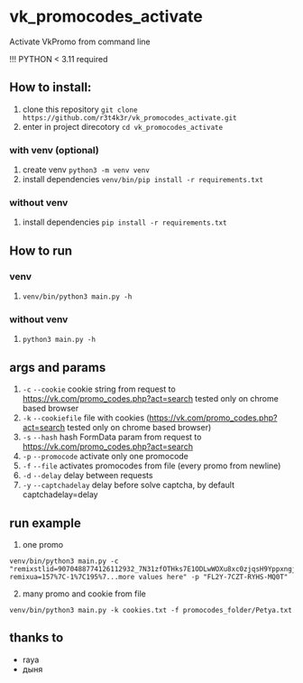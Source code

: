 # vk_promocodes_activate
Activate VkPromo from command line

!!! PYTHON < 3.11 required

## How to install:
1. clone this repository `git clone https://github.com/r3t4k3r/vk_promocodes_activate.git`
2. enter in project direcotory `cd vk_promocodes_activate`

### with venv (optional)
1. create venv `python3 -m venv venv`
2. install dependencies `venv/bin/pip install -r requirements.txt`

### without venv
1. install dependencies `pip install -r requirements.txt`

## How to run

### venv
1. `venv/bin/python3 main.py -h`

### without venv
1. `python3 main.py -h`

## args and params
1. `-c` `--cookie` cookie string from request to https://vk.com/promo_codes.php?act=search tested only on chrome based browser
2. `-k` `--cookiefile` file with cookies (https://vk.com/promo_codes.php?act=search tested only on chrome based browser)
3. `-s` `--hash` hash FormData param from request to https://vk.com/promo_codes.php?act=search
4. `-p` `--promocode` activate only one promocode
5. `-f` `--file` activates promocodes from file (every promo from newline)
6. `-d` `--delay` delay between requests
7. `-y` `--captchadelay` delay before solve captcha, by default captchadelay=delay

## run example
1. one promo 
```
venv/bin/python3 main.py -c "remixstlid=9070488774126112932_7N31zfOTHks7E1ODLwWOXu8xc0zjqsH9YppxngjBqUD; remixua=157%7C-1%7C195%7...more values here" -p "FL2Y-7CZT-RYHS-MQ0T"
```

2. many promo and cookie from file
```
venv/bin/python3 main.py -k cookies.txt -f promocodes_folder/Petya.txt
```

## thanks to 
- raya
- дыня
